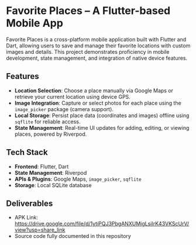 # Favorite Places – A Flutter-based Mobile App
Favorite Places is a cross-platform mobile application built with Flutter and Dart, allowing users to save and manage their favorite locations with custom images and details. This project demonstrates proficiency in mobile development, state management, and integration of native device features.

## Features
- **Location Selection**: Choose a place manually via Google Maps or retrieve your current location using device GPS.
- **Image Integration**: Capture or select photos for each place using the `image_picker` package (camera support).
- **Local Storage**: Persist place data (coordinates and images) offline using `sqflite` for reliable access.
- **State Management**: Real-time UI updates for adding, editing, or viewing places, powered by Riverpod.

## Tech Stack
- **Frontend**: Flutter, Dart
- **State Management**: Riverpod
- **APIs & Plugins**: Google Maps, `image_picker`, `sqflite`
- **Storage**: Local SQLite database

## Deliverables
- APK Link: https://drive.google.com/file/d/1ytiPQJ3PbgANXUMjgLsiIrK43VKScUrV/view?usp=share_link
- Source code fully documented in this repository
